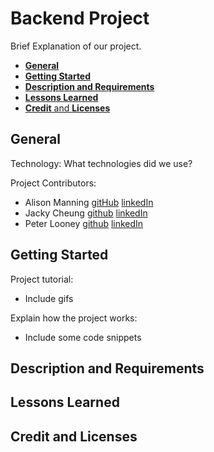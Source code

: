 # **Backend Project** <!-- omit in toc -->

Brief Explanation of our project.

- [**General**](#general)
- [**Getting Started**](#getting-started)
- [**Description and Requirements**](#description-and-requirements)
- [**Lessons Learned**](#lessons-learned)
- [**Credit** and **Licenses**](#credit-and-licenses)

## **General**

Technology:
What technologies did we use?

Project Contributors:
* Alison Manning [gitHub](https://github.com/alisonlauren) [linkedIn](https://www.linkedin.com/in/alison-manning-9a25391b1/)
* Jacky Cheung [github](https://github.com/JC-2020) [linkedIn]()
* Peter Looney [github](https://github.com/plooney81) [linkedIn](https://www.linkedin.com/in/peter-looney-27b732166/)

## **Getting Started**

Project tutorial:
* Include gifs
  
Explain how the project works:
* Include some code snippets

## **Description and Requirements**

## **Lessons Learned**

## **Credit** and **Licenses**
